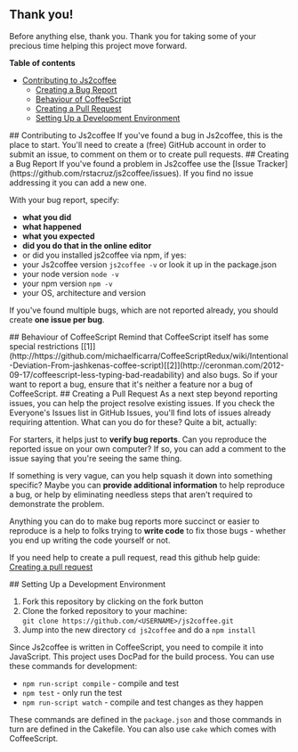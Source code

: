 ## Thank you!
Before anything else, thank you. Thank you for taking some of your precious time helping this project move forward.

**Table of contents**

- [Contributing to Js2coffee](#reporting)
  - [Creating a Bug Report](#bugreport)
  - [Behaviour of CoffeeScript](#coffeeScript)
  - [Creating a Pull Request](#pullRequest)
  - [Setting Up a Development Environment](#dev)

<a name="reporting" />
## Contributing to Js2coffee
If you've found a bug in Js2coffee, this is the place to start. You'll need to create a (free) GitHub account in order to submit an issue, to comment on them or to create pull requests.

<a name="bugreport" />
## Creating a Bug Report
If you've found a problem in Js2coffee use the [Issue Tracker](https://github.com/rstacruz/js2coffee/issues). If you find no issue addressing it you can add a new one.

With your bug report, specify:

- **what you did**
- **what happened**
- **what you expected**
- **did you do that in the online editor**
- or did you installed js2coffee via npm, if yes:
- your Js2coffee version `js2coffee -v` or look it up in the package.json
- your node version `node -v`
- your npm version `npm -v`
- your OS, architecture and version


If you've found multiple bugs, which are not reported already, you should create **one issue per bug**.

<a name="coffeeScript" />
## Behaviour of CoffeeScript
Remind that CoffeeScript itself has some special restrictions [[1]](http://https://github.com/michaelficarra/CoffeeScriptRedux/wiki/Intentional-Deviation-From-jashkenas-coffee-script)[[2]](http://ceronman.com/2012-09-17/coffeescript-less-typing-bad-readability) and also bugs.
So if your want to report a bug, ensure that it's neither a feature nor a bug of CoffeeScript.

<a name="pullRequest" />
## Creating a Pull Request
As a next step beyond reporting issues, you can help the project resolve existing issues. If you check the Everyone's Issues list in GitHub Issues, you'll find lots of issues already requiring attention. What can you do for these? Quite a bit, actually:

For starters, it helps just to **verify bug reports**. Can you reproduce the reported issue on your own computer? If so, you can add a comment to the issue saying that you're seeing the same thing.

If something is very vague, can you help squash it down into something specific? Maybe you can **provide additional information** to help reproduce a bug, or help by eliminating needless steps that aren't required to demonstrate the problem.

Anything you can do to make bug reports more succinct or easier to reproduce is a help to folks trying to **write code** to fix those bugs - whether you end up writing the code yourself or not.

If you need help to create a pull request, read this github help guide: [Creating a pull request](https://help.github.com/articles/creating-a-pull-request)

<a name="dev" />
## Setting Up a Development Environment

1. Fork this repository by clicking on the fork button
2. Clone the forked repository to your machine:  
  `git clone https://github.com/<USERNAME>/js2coffee.git`
3. Jump into the new directory `cd js2coffee` and do a `npm install`

Since Js2coffee is written in CoffeeScript, you need to compile it into JavaScript. This project uses DocPad for the build process.
You can use these commands for development:

- `npm run-script compile` - compile and test
- `npm test` - only run the test
- `npm run-script watch` - compile and test changes as they happen

These commands are defined in the `package.json` and those commands in turn are defined in the Cakefile. You can also use `cake` which comes with CoffeeScript.
